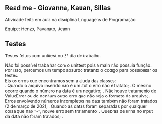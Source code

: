 ## Read me - Giovanna, Kauan, Sillas

Atividade feita em aula na disciplina Linguagens de Programação

Equipe: Henzo, Pavanato, Jeann

## Testes

Testes feitos com unittest no 2° dia de trabalho.

Não foi possível trabalhar com o unittest pois a main não possuia função. Por isso, perdemos um tempo absurdo tratanto o código para possibilitar os testes.\
Eis os erros que encontramos sem a ajuda das classes:\
 . Quando o arquivo inserido não é um .txt o erro não é tratato;
 . O mesmo ocorre quando o número na data é um negativo;
 . Não houve tratamento de ValueError ou de nenhum outro erro que não seja o formato do arquivo;
 . Erros envolvendo números incompletos na data também não foram tratados (2 de março de 202);
 . Quando as datas foram separadas por qualquer coisa que não "-", houve erro sem tratamento;
 . Quebras de linha no input da data não foram tratados;
 . 


